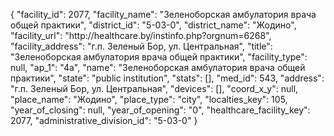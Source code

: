 {
    "facility_id": 2077,
    "facility_name": "Зеленоборская амбулатория врача общей практики",
    "district_id": "5-03-0",
    "district_name": "Жодино",
    "facility_url": "http:\/\/healthcare.by\/instinfo.php?orgnum=6268",
    "facility_address": "г.п. Зеленый Бор, ул. Центральная",
    "title": "Зеленоборская амбулатория врача общей практики",
    "facility_type": null,
    "ap_1": "4а",
    "name": "Зеленоборская амбулатория врача общей практики",
    "state": "public institution",
    "stats": [],
    "med_id": 543,
    "address": "г.п. Зеленый Бор, ул. Центральная",
    "devices": [],
    "coord_x_y": null,
    "place_name": "Жодино",
    "place_type": "city",
    "localties_key": 105,
    "year_of_closing": null,
    "year_of_opening": "0",
    "healthcare_facility_key": 2077,
    "administrative_division_id": "5-03-0"
}